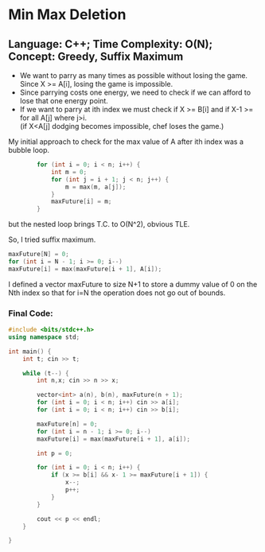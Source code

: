 # Min Max Deletion
## Language: C++; Time Complexity: O(N); Concept: Greedy,  Suffix Maximum

- We want to parry as many times as possible without losing the game. Since X >= A[i], losing the game is impossible.  
- Since parrying costs one energy, we need to check if we can afford to lose that one energy point.  
- If we want to parry at ith index we must check if X >= B[i] and if X-1 >= for all A[j] where j>i.  
(if X<A[j] dodging becomes impossible, chef loses the game.)

My initial approach to check for the max value of A after ith index was a bubble loop.
```cpp
        for (int i = 0; i < n; i++) {
            int m = 0;
            for (int j = i + 1; j < n; j++) {
                m = max(m, a[j]);
            }
            maxFuture[i] = m;
        }
```
but the nested loop brings T.C. to O(N^2), obvious TLE.

So, I tried suffix maximum.  
```cpp
maxFuture[N] = 0;
for (int i = N - 1; i >= 0; i--)
maxFuture[i] = max(maxFuture[i + 1], A[i]);
```
I defined a vector maxFuture to size N+1 to store a dummy value of 0 on the Nth index so that for i=N the operation does not go out of bounds.

### Final Code:
``` cpp
#include <bits/stdc++.h>
using namespace std;

int main() {
    int t; cin >> t;

    while (t--) {
        int n,x; cin >> n >> x;

        vector<int> a(n), b(n), maxFuture(n + 1);
        for (int i = 0; i < n; i++) cin >> a[i];
        for (int i = 0; i < n; i++) cin >> b[i];

        maxFuture[n] = 0;
        for (int i = n - 1; i >= 0; i--)
        maxFuture[i] = max(maxFuture[i + 1], a[i]);

        int p = 0;

        for (int i = 0; i < n; i++) {
            if (x >= b[i] && x- 1 >= maxFuture[i + 1]) {
                x--;
                p++;
            }
        }

        cout << p << endl;
    }

}

```


 


